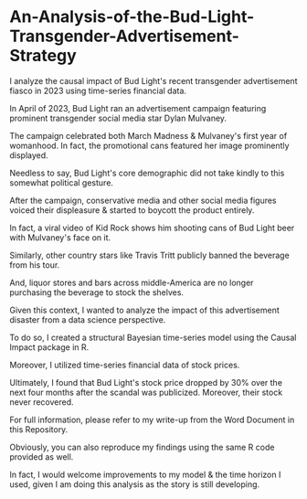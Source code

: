 # An-Analysis-of-the-Bud-Light-Transgender-Advertisement-Strategy
I analyze the causal impact of Bud Light's recent transgender advertisement fiasco in 2023 using time-series financial data. 

In April of 2023, Bud Light ran an advertisement campaign featuring prominent transgender social media star Dylan Mulvaney.

The campaign celebrated both March Madness & Mulvaney's first year of womanhood. In fact, the promotional cans featured her image prominently displayed. 

Needless to say, Bud Light's core demographic did not take kindly to this somewhat political gesture. 

After the campaign, conservative media and other social media figures voiced their displeasure & started to boycott the product entirely. 

In fact, a viral video of Kid Rock shows him shooting cans of Bud Light beer with Mulvaney's face on it.

Similarly, other country stars like Travis Tritt publicly banned the beverage from his tour. 

And, liquor stores and bars across middle-America are no longer purchasing the beverage to stock the shelves. 

Given this context, I wanted to analyze the impact of this advertisement disaster from a data science perspective. 

To do so, I created a structural Bayesian time-series model using the Causal Impact package in R. 

Moreover, I utilized time-series financial data of stock prices. 

Ultimately, I found that Bud Light's stock price dropped by 30% over the next four months after the scandal was publicized. 
Moreover, their stock never recovered.

For full information, please refer to my write-up from the Word Document in this Repository. 

Obviously, you can also reproduce my findings using the same R code provided as well. 

In fact, I would welcome improvements to my model & the time horizon I used, given I am doing this analysis as the story is still developing. 
